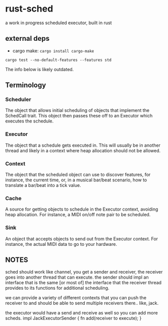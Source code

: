 # rust-sched
a work in progress scheduled executor, built in rust

## external deps

* cargo make: `cargo install cargo-make`

```
cargo test --no-default-features --features std
```

The info below is likely outdated.

## Terminology

### Scheduler

The object that allows initial scheduling of objects that implement the
SchedCall trait. This object then passes these off to an Executor which
executes the schedule.

### Executor

The object that a schedule gets executed in. This will usually be in another
thread and likely in a context where heap allocation should not be allowed.

### Context

The object that the scheduled object can use to discover features, for
instance, the current time, or, in a musical bar/beat scenario, how to
translate a bar/beat into a tick value.

### Cache

A source for getting objects to schedule in the Executor context, avoiding heap
allocation. For instance, a MIDI on/off note pair to be scheduled.
	
### Sink

An object that accepts objects to send out from the Executor context. For
instance, the actual MIDI data to go to your hardware.


## NOTES

sched should work like channel, you get a sender and receiver, the receiver goes into another thread that can execute.
the sender should impl an interface that is the same [or most of] the interface that the receiver thread provides to
its functions for additional scheduling.

we can provide a variety of different contexts that you can push the receiver to and should be able to send multiple receivers there..
like, jack.

the executor would have a send and receive as well so you can add more scheds.
impl JackExecutorSender {
	fn add(receiver to execute);
}

